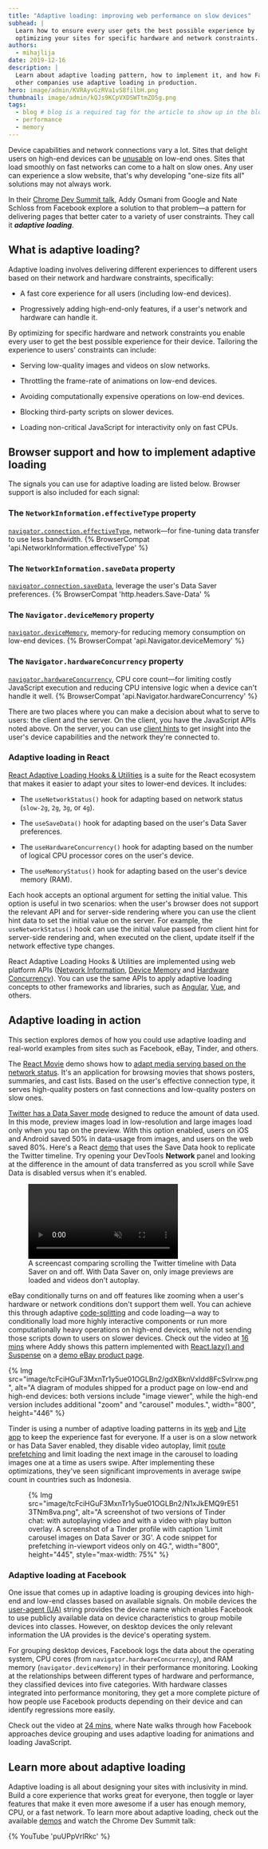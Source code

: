 ```yaml
---
title: "Adaptive loading: improving web performance on slow devices"
subhead: |
  Learn how to ensure every user gets the best possible experience by
  optimizing your sites for specific hardware and network constraints.
authors:
  - mihajlija
date: 2019-12-16
description: |
  Learn about adaptive loading pattern, how to implement it, and how Facebook, Tinder, eBay, and
  other companies use adaptive loading in production.
hero: image/admin/KVRAyvGzRVa1vS8filbH.png
thumbnail: image/admin/kQJs9KCpVXDSWTtmZO5g.png
tags:
  - blog # blog is a required tag for the article to show up in the blog.
  - performance
  - memory
---
```


Device capabilities and network connections vary a lot. Sites that delight users
on high-end devices can be
[unusable](https://v8.dev/blog/cost-of-javascript-2019) on low-end ones. Sites
that load smoothly on fast networks can come to a halt on slow ones. Any user
can experience a slow website, that's why developing "one-size fits all"
solutions may not always work.

In their [Chrome Dev Summit talk](https://www.youtube.com/watch?v=puUPpVrIRkc),
Addy Osmani from Google and Nate Schloss from Facebook explore a solution to that problem—a
pattern for delivering pages that better cater to a variety of user
constraints. They call it _**adaptive loading**_.

## What is adaptive loading?

Adaptive loading involves delivering different experiences to different users
based on their network and hardware constraints, specifically:

* A fast core experience for all users (including low-end devices).

* Progressively adding high-end-only features, if a user's network and hardware
  can handle it.

By optimizing for specific hardware and network constraints you enable every
user to get the best possible experience for their device. Tailoring the
experience to users' constraints can include:

* Serving low-quality images and videos on slow networks.

* Throttling the frame-rate of animations on low-end devices.

* Avoiding computationally expensive operations on low-end devices.

* Blocking third-party scripts on slower devices.

* Loading non-critical JavaScript for interactivity only on fast CPUs.

## Browser support and how to implement adaptive loading

The signals you can use for adaptive loading are listed below. Browser support is also included for each signal:

### The `NetworkInformation.effectiveType` property
[`navigator.connection.effectiveType`](https://developer.mozilla.org/docs/Web/API/NetworkInformation/effectiveType), network—for fine-tuning data transfer to use less bandwidth. {% BrowserCompat 'api.NetworkInformation.effectiveType' %}

### The `NetworkInformation.saveData` property
[`navigator.connection.saveData`](https://developers.google.com/web/fundamentals/performance/optimizing-content-efficiency/save-data), leverage the user's Data Saver preferences. {% BrowserCompat 'http.headers.Save-Data' %

### The `Navigator.deviceMemory` property
[`navigator.deviceMemory`](https://developer.mozilla.org/docs/Web/API/Navigator/deviceMemory), memory-for reducing memory consumption on low-end devices. {% BrowserCompat 'api.Navigator.deviceMemory' %}

### The `Navigator.hardwareConcurrency` property
[`navigator.hardwareConcurrency`](https://developer.mozilla.org/docs/Web/API/NavigatorConcurrentHardware/hardwareConcurrency), CPU core count—for limiting costly JavaScript execution and reducing CPU intensive logic when a device can't handle it well. {% BrowserCompat 'api.Navigator.hardwareConcurrency' %}

There are two places where you can make a decision about what to serve to users:
the client and the server. On the client, you have the JavaScript APIs noted
above. On the server, you can use [client
hints](https://developers.google.com/web/fundamentals/performance/optimizing-content-efficiency/client-hints)
to get insight into the user's device capabilities and the network they're
connected to.

### Adaptive loading in React

[React Adaptive Loading Hooks &
Utilities](https://github.com/GoogleChromeLabs/react-adaptive-hooks) is a suite
for the React ecosystem that makes it easier to adapt your sites to lower-end
devices. It includes:

* The `useNetworkStatus()` hook for adapting based on network status (`slow-2g`,
  `2g`, `3g`, or `4g`).

* The `useSaveData()` hook for adapting based on the user's Data Saver
  preferences.

* The `useHardwareConcurrency()` hook for adapting based on the number of
  logical CPU processor cores on the user's device.

* The `useMemoryStatus()` hook for adapting based on the user's device memory
  (RAM).

Each hook accepts an optional argument for setting the initial value. This
option is useful in two scenarios: when the user's browser does not support the
relevant API and for server-side rendering where you can use the client hint
data to set the initial value on the server. For example, the
`useNetworkStatus()` hook can use the initial value passed from client hint for
server-side rendering and, when executed on the client, update itself if the
network effective type changes.

React Adaptive Loading Hooks & Utilities are implemented using web platform APIs
([Network
Information](https://developer.mozilla.org/docs/Web/API/Network_Information_API),
[Device Memory](https://developer.chrome.com/blog/device-memory/)
and [Hardware
Concurrency](https://developer.mozilla.org/docs/Web/API/NavigatorConcurrentHardware/hardwareConcurrency)).
You can use the same APIs to apply adaptive loading concepts to other frameworks
and libraries, such as
[Angular](https://netbasal.com/connection-aware-components-in-angular-3a66bb0bab6f),
[Vue](https://dev.to/vorillaz/serving-adaptive-components-using-the-network-information-api-lbo),
and others.

## Adaptive loading in action

This section explores demos of how you could use adaptive loading and real-world
examples from sites such as Facebook, eBay, Tinder, and others.

The [React
Movie](https://adaptive-loading.web.app/react-movie-network-aware-loading/) demo
shows how to [adapt media serving based on the network
status](https://github.com/GoogleChromeLabs/adaptive-loading/tree/master/react-movie-network-aware-loading).
It's an application for browsing movies that shows posters, summaries, and cast
lists. Based on the user's effective connection type, it serves high-quality
posters on fast connections and low-quality posters on slow ones.

[Twitter has a Data Saver
mode](https://twitter.com/twittersupport/status/1047607749708668928) designed to
reduce the amount of data used. In this mode, preview images load in
low-resolution and large images load only when you tap on the preview. With this
option enabled, users on iOS and Android saved 50% in data-usage from images,
and users on the web saved 80%. Here's a React
[demo](https://github.com/GoogleChromeLabs/adaptive-loading/tree/master/react-twitter-save-data-loading(hook))
that uses the Save Data hook to replicate the Twitter timeline. Try
opening your DevTools **Network** panel and looking at the difference in the amount
of data transferred as you scroll while Save Data is disabled versus when it's
enabled.

  <figure>
    <video controls autoplay loop muted>
      <source src="https://storage.googleapis.com/web-dev-assets/adaptive-loading-cds-2019/twitter-save-data.mp4" type="video/mp4">
    </video>
     <figcaption>
      A screencast comparing scrolling the Twitter timeline with Data Saver on and off. With Data Saver on, only image previews are loaded and videos don't autoplay.
    </figcaption>
  </figure>

eBay conditionally turns on and off features like zooming when a user's hardware
or network conditions don't support them well. You can achieve this through
adaptive [code-splitting](/reduce-javascript-payloads-with-code-splitting/) and
code loading—a way to conditionally load more highly interactive components or
run more computationally heavy operations on high-end devices, while not sending
those scripts down to users on slower devices. Check out the video at [16
mins](https://youtu.be/puUPpVrIRkc?t=973) where Addy shows this pattern
implemented with [React.lazy() and Suspense](/code-splitting-suspense/) on a
[demo eBay product
page](https://github.com/GoogleChromeLabs/adaptive-loading/tree/master/react-ebay-network-aware-code-splitting).

{% Img src="image/tcFciHGuF3MxnTr1y5ue01OGLBn2/gdXBknVxIdd8FcSvIrxw.png", alt="A diagram of modules shipped for a product page on low-end and high-end devices: both versions include \"image viewer\", while the high-end version includes additional \"zoom\" and \"carousel\" modules.", width="800", height="446" %}

Tinder is using a number of adaptive loading patterns in its
[web](https://medium.com/@addyosmani/a-tinder-progressive-web-app-performance-case-study-78919d98ece0)
and [Lite app](https://blog.gotinder.com/introducing-tinder-lite/) to keep the
experience fast for everyone. If a user is on a slow network or has Data Saver
enabled, they disable video autoplay, limit [route prefetching](/link-prefetch/)
and limit loading the next image in the carousel to loading images one at a time
as users swipe. After implementing these optimizations, they've seen significant
improvements in average swipe count in countries such as Indonesia.

<figure>
  {% Img src="image/tcFciHGuF3MxnTr1y5ue01OGLBn2/N1xJkEMQ9rE513TNm8va.png", alt="A screenshot of two versions of Tinder chat: with autoplaying video and with a video with play button overlay. A screenshot of a Tinder profile with caption 'Limit carousel images on Data Saver or 3G'. A code snippet for prefetching in-viewport videos only on 4G.", width="800", height="445", style="max-width: 75%" %}
</figure>

### Adaptive loading at Facebook

One issue that comes up in adaptive loading is grouping devices into high-end
and low-end classes based on available signals. On mobile devices the
[user-agent (UA)](https://developer.chrome.com/multidevice/user-agent) string
provides the device name which enables Facebook to use publicly available data
on device characteristics to group mobile devices into classes. However, on
desktop devices the only relevant information the UA provides is the device's
operating system.

For grouping desktop devices, Facebook logs the data about the operating system,
CPU cores (from `navigator.hardwareConcurrency`), and RAM memory
(`navigator.deviceMemory`) in their performance monitoring. Looking at the
relationships between different types of hardware and performance, they
classified devices into five categories. With hardware classes integrated into
performance monitoring, they get a more complete picture of how people use
Facebook products depending on their device and can identify regressions more
easily.

Check out the video at [24 mins](https://youtu.be/puUPpVrIRkc?t=1443), where
Nate walks through how Facebook approaches device grouping and uses adaptive
loading for animations and loading JavaScript.

## Learn more about adaptive loading

Adaptive loading is all about designing your sites with inclusivity in mind.
Build a core experience that works great for everyone, then toggle or layer
features that make it even more awesome if a user has enough memory, CPU, or a
fast network. To learn more about adaptive loading, check out the available
[demos](https://github.com/GoogleChromeLabs/adaptive-loading#full-applications)
and watch the Chrome Dev Summit talk:

{% YouTube 'puUPpVrIRkc' %}
